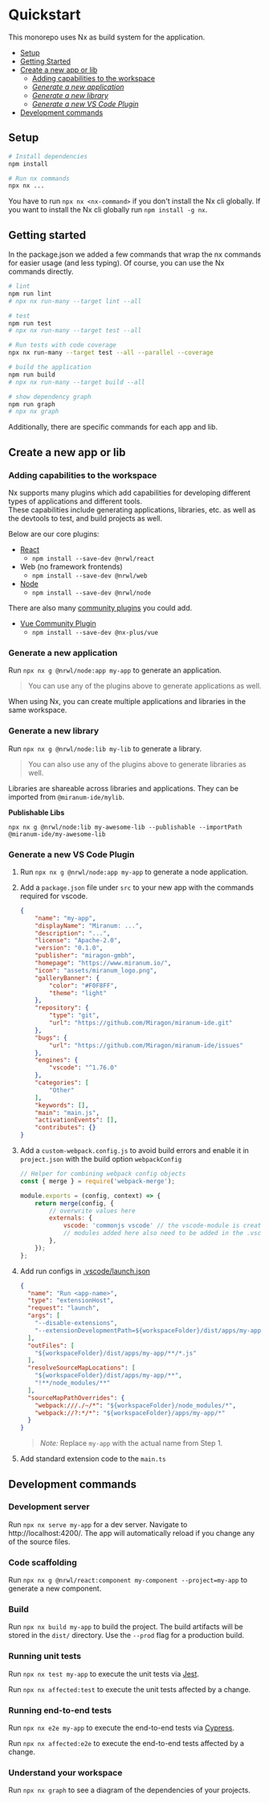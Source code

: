 # Quickstart

This monorepo uses Nx as build system for the application.

* [Setup](#setup)
* [Getting Started](#getting-started)
* [Create a new app or lib](#create-a-new-app-or-lib)
    * [Adding capabilities to the workspace](#adding-capabilities-to-the-workspace)
    * *[Generate a new application](#generate-a-new-application)*
    * *[Generate a new library](#generate-a-new-library)*
    * *[Generate a new VS Code Plugin](#generate-a-new-vs-code-plugin)*
* [Development commands](#development-commands)

## Setup

````bash
# Install dependencies
npm install

# Run nx commands
npx nx ...
````

You have to run `npx nx <nx-command>` if you don't install the Nx cli globally. If you want to install the Nx cli
globally run `npm install -g nx`.

## Getting started

In the package.json we added a few commands that wrap the nx commands for easier usage (and less typing). Of course, you
can use the Nx commands directly.

````bash
# lint
npm run lint
# npx nx run-many --target lint --all

# test
npm run test
# npx nx run-many --target test --all

# Run tests with code coverage
npx nx run-many --target test --all --parallel --coverage 

# build the application
npm run build
# npx nx run-many --target build --all

# show dependency graph
npm run graph
# npx nx graph
````

Additionally, there are specific commands for each app and lib.

## Create a new app or lib

### Adding capabilities to the workspace

Nx supports many plugins which add capabilities for developing different types of applications and different tools. \
These capabilities include generating applications, libraries, etc. as well as the devtools to test, and build projects
as well.

Below are our core plugins:

- [React](https://reactjs.org)
    - `npm install --save-dev @nrwl/react`
- Web (no framework frontends)
    - `npm install --save-dev @nrwl/web`
- [Node](https://nodejs.org)
    - `npm install --save-dev @nrwl/node`

There are also many [community plugins](https://nx.dev/community) you could add.

- [Vue Community Plugin](https://github.com/ZachJW34/nx-plus/tree/master/libs/vue)
    - `npm install --save-dev @nx-plus/vue`

### Generate a new application

Run `npx nx g @nrwl/node:app my-app` to generate an application.

> You can use any of the plugins above to generate applications as well.

When using Nx, you can create multiple applications and libraries in the same workspace.

### Generate a new library

Run `npx nx g @nrwl/node:lib my-lib` to generate a library.

> You can also use any of the plugins above to generate libraries as well.

Libraries are shareable across libraries and applications. They can be imported from `@miranum-ide/mylib`.

**Publishable Libs**

```
npx nx g @nrwl/node:lib my-awesome-lib --publishable --importPath @miranum-ide/my-awesome-lib
```

### Generate a new VS Code Plugin

1. Run `npx nx g @nrwl/node:app my-app` to generate a node application.

2. Add a `package.json` file under `src` to your new app with the commands required for vscode.
    ````json
    {
        "name": "my-app",
        "displayName": "Miranum: ...",
        "description": "...",
        "license": "Apache-2.0",
        "version": "0.1.0",
        "publisher": "miragon-gmbh",
        "homepage": "https://www.miranum.io/",
        "icon": "assets/miranum_logo.png",
        "galleryBanner": {
            "color": "#F0F8FF",
            "theme": "light"
        },
        "repository": {
            "type": "git",
            "url": "https://github.com/Miragon/miranum-ide.git"
        },
        "bugs": {
            "url": "https://github.com/Miragon/miranum-ide/issues"
        },
        "engines": {
            "vscode": "^1.76.0"
        },
        "categories": [
            "Other"
        ],
        "keywords": [],
        "main": "main.js",
        "activationEvents": [],
        "contributes": {}
    }
    ````

3. Add a `custom-webpack.config.js` to avoid build errors and enable it in `project.json` with the build
   option `webpackConfig`
    ````javascript
    // Helper for combining webpack config objects
    const { merge } = require('webpack-merge');

    module.exports = (config, context) => {
        return merge(config, {
            // overwrite values here
            externals: {
                vscode: 'commonjs vscode' // the vscode-module is created on-the-fly and must be excluded. Add other modules that cannot be webpack'ed, 📖 -> https://webpack.js.org/configuration/externals/
                // modules added here also need to be added in the .vscodeignore file
            },
        });
    };
    ````

4. Add run configs in [.vscode/launch.json](../.vscode/launch.json)
    ```json
    {
      "name": "Run <app-name>",
      "type": "extensionHost",
      "request": "launch",
      "args": [
        "--disable-extensions",
        "--extensionDevelopmentPath=${workspaceFolder}/dist/apps/my-app"
      ],
      "outFiles": [
        "${workspaceFolder}/dist/apps/my-app/**/*.js"
      ],
      "resolveSourceMapLocations": [
        "${workspaceFolder}/dist/apps/my-app/**",
        "!**/node_modules/**"
      ],
      "sourceMapPathOverrides": {
        "webpack:///./~/*": "${workspaceFolder}/node_modules/*",
        "webpack://?:*/*": "${workspaceFolder}/apps/my-app/*"
      }
    }
    ```
   > *_Note:_* Replace `my-app` with the actual name from Step 1.

5. Add standard extension code to the `main.ts`

## Development commands

### Development server

Run `npx nx serve my-app` for a dev server. Navigate to http://localhost:4200/. The app will automatically reload if you
change any of the source files.

### Code scaffolding

Run `npx nx g @nrwl/react:component my-component --project=my-app` to generate a new component.

### Build

Run `npx nx build my-app` to build the project. The build artifacts will be stored in the `dist/` directory. Use
the `--prod` flag for a production build.

### Running unit tests

Run `npx nx test my-app` to execute the unit tests via [Jest](https://jestjs.io).

Run `npx nx affected:test` to execute the unit tests affected by a change.

### Running end-to-end tests

Run `npx nx e2e my-app` to execute the end-to-end tests via [Cypress](https://www.cypress.io).

Run `npx nx affected:e2e` to execute the end-to-end tests affected by a change.

### Understand your workspace

Run `npx nx graph` to see a diagram of the dependencies of your projects.
